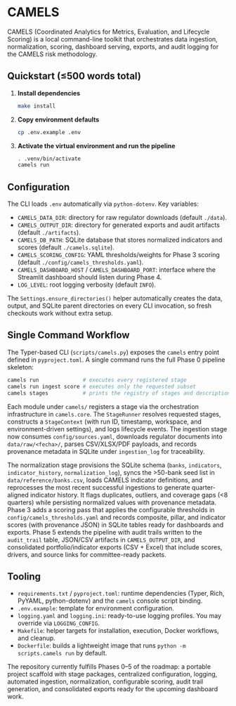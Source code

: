 # CAMELS

CAMELS (Coordinated Analytics for Metrics, Evaluation, and Lifecycle Scoring) is a local
command-line toolkit that orchestrates data ingestion, normalization, scoring, dashboard
serving, exports, and audit logging for the CAMELS risk methodology.

## Quickstart (≤500 words total)
1. **Install dependencies**
   ```bash
   make install
   ```
2. **Copy environment defaults**
   ```bash
   cp .env.example .env
   ```
3. **Activate the virtual environment and run the pipeline**
   ```bash
   . .venv/bin/activate
   camels run
   ```

## Configuration
The CLI loads `.env` automatically via `python-dotenv`. Key variables:

- `CAMELS_DATA_DIR`: directory for raw regulator downloads (default `./data`).
- `CAMELS_OUTPUT_DIR`: directory for generated exports and audit artifacts (default
  `./artifacts`).
- `CAMELS_DB_PATH`: SQLite database that stores normalized indicators and scores (default
  `./camels.sqlite`).
- `CAMELS_SCORING_CONFIG`: YAML thresholds/weights for Phase 3 scoring (default
  `./config/camels_thresholds.yaml`).
- `CAMELS_DASHBOARD_HOST` / `CAMELS_DASHBOARD_PORT`: interface where the Streamlit
  dashboard should listen during Phase 4.
- `LOG_LEVEL`: root logging verbosity (default `INFO`).

The `Settings.ensure_directories()` helper automatically creates the data, output, and
SQLite parent directories on every CLI invocation, so fresh checkouts work without extra
setup.

## Single Command Workflow
The Typer-based CLI (`scripts/camels.py`) exposes the `camels` entry point defined in
`pyproject.toml`. A single command runs the full Phase 0 pipeline skeleton:

```bash
camels run              # executes every registered stage
camels run ingest score # executes only the requested subset
camels stages           # prints the registry of stages and descriptions
```

Each module under `camels/` registers a stage via the orchestration infrastructure in
`camels.core`. The `StageRunner` resolves requested stages, constructs a `StageContext`
(with run ID, timestamp, workspace, and environment-driven settings), and logs lifecycle
events. The ingestion stage now consumes `config/sources.yaml`, downloads regulator
documents into `data/raw/<fecha>/`, parses CSV/XLSX/PDF payloads, and records provenance
metadata in SQLite under `ingestion_log` for traceability.

The normalization stage provisions the SQLite schema (`banks`, `indicators`, `indicator_history`, `normalization_log`), syncs the >50-bank seed list in `data/reference/banks.csv`, loads CAMELS indicator definitions, and reprocesses the most recent successful ingestions to generate quarter-aligned indicator history. It flags duplicates, outliers, and coverage gaps (<8 quarters) while persisting normalized values with provenance metadata. Phase 3 adds a scoring pass that applies the configurable thresholds in `config/camels_thresholds.yaml` and records composite, pillar, and indicator scores (with provenance JSON) in SQLite tables ready for dashboards and exports. Phase 5 extends the pipeline with audit trails written to the `audit_trail` table, JSON/CSV artifacts in `CAMELS_OUTPUT_DIR`, and consolidated portfolio/indicator exports (CSV + Excel) that include scores, drivers, and source links for committee-ready packets.

## Tooling
- `requirements.txt` / `pyproject.toml`: runtime dependencies (Typer, Rich, PyYAML,
  python-dotenv) and the `camels` console script binding.
- `.env.example`: template for environment configuration.
- `logging.yaml` and `logging.ini`: ready-to-use logging profiles. You may override via
  `LOGGING_CONFIG`.
- `Makefile`: helper targets for installation, execution, Docker workflows, and cleanup.
- `Dockerfile`: builds a lightweight image that runs `python -m scripts.camels run` by
  default.

The repository currently fulfills Phases 0–5 of the roadmap: a portable project
scaffold with stage packages, centralized configuration, logging, automated
ingestion, normalization, configurable scoring, audit trail generation, and
consolidated exports ready for the upcoming dashboard work.
